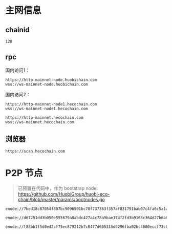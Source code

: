 # 主网信息

## chainid
```
128
```
## rpc

国内访问1：

```
https://http-mainnet-node.huobichain.com
wss://ws-mainnet-node.huobichain.com
```

国内访问2：
```
https://http-mainnet-node1.hecochain.com
wss://ws-mainnet-node1.hecochain.com
```

```
https://http-mainnet.hecochain.com
wss://ws-mainnet.hecochain.com
```

## 浏览器
```
https://scan.hecochain.com
```

# P2P 节点

> 已预置在代码中，作为 bootstrap node: https://github.com/HuobiGroup/huobi-eco-chain/blob/master/params/bootnodes.go

```
enode://7bed18c87054f807bc9096501bc78f737363f357af831791bab07c4fa6c5a1a67cdcf0a097dc2cc918262ef04fb1c05c26026df5c11a6a56666f9b1fb4072210@18.178.30.66:32668

enode://d67251dd3b050e555679a8abdc427a4c78a9bae174f2fd3b9163c364d27b6a69688ee067cd3214e8ceb71e6e602fd812797b085ae37ed3bf93b78e2b77ae3306@18.181.40.7:32668

enode://f88bb1f5d0e42cf75ec879212b7c8477d605315d5296fba02bc4600eccf73c64427de46567a320d00985d5bc612168817ba6dff169bd6a4774e112e6db0ff6a2@18.176.66.118:32668
```